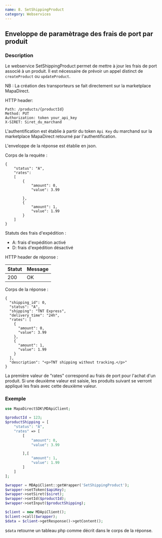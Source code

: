 ```yaml
---
name: 8. SetShippingProduct
category: Webservices
---
```



## Enveloppe de paramètrage des frais de port par produit ##


### Description ###

Le webservice SetShippingProduct permet de mettre à jour les frais de port associé à un produit.
Il est nécessaire de prévoir un appel distinct de `createProduct` ou `updateProduct`.

NB : La création des transporteurs se fait directement sur la marketplace MapaDirect.

HTTP header:

```
Path: /products/{productId}
Method: PUT
Authorization: token your_api_key
X-SIRET: Siret_du_marchand
```

L'authentification est établie à partir du token `Api Key` du marchand sur la marketplace MapaDirect retourné par l'authentification.

L'enveloppe de la réponse est établie en json.

Corps de la requète :

```application/json
{
    "status": "A",
    "rates":
    [
        {
            "amount": 0,
            "value": 3.99

        },
        {
            "amount": 1,
            "value": 1.99
        }
    ]
}
```

Statuts des frais d'expédition :
* A: frais d'expédition activé
* D: frais d'expédition désactivé

HTTP header de réponse :

| Statut | Message |
| ------ | ------ |
| 200 | OK |

Corps de la réponse :

```application/json
{
  "shipping_id": 0,
  "status": "A",
  "shipping": "TNT Express",
  "delivery_time": "24h",
  "rates": [
    {
      "amount": 0,
      "value": 3.99
    },
    {
      "amount": 1,
      "value": 1.99
    }
  ],
  "description": "<p>TNT shipping without tracking.</p>"
}
```


La première valeur de "rates" correspond au frais de port pour l'achat d'un produit. Si une deuxième valeur est saisie,
les produits suivant se verront appliqué les frais avec cette deuxième valeur.


### Exemple ###

```php
use MapaDirectSDK\MDApiClient;

$productId = 123;
$productShipping = [
    "status": "A",
    "rates" => [
        [
            "amount": 0,
            "value": 3.99

        ],[
            "amount": 1,
            "value": 1.99
        ]
    ]
];

$wrapper = MDApiClient::getWrapper('SetShippingProduct');
$wrapper->setToken($apiKey);
$wrapper->setSiret($siret);
$wrapper->setId($productId);
$wrapper->setInput($productShipping);

$client = new MDApiClient();
$client->call($wrapper);
$data = $client->getResponse()->getContent();
```

`$data` retourne un tableau php comme décrit dans le corps de la réponse.
